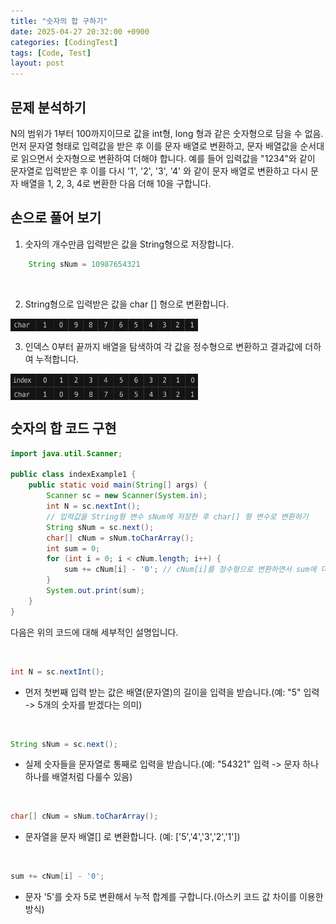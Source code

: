 ```yaml
---
title: "숫자의 합 구하기"
date: 2025-04-27 20:32:00 +0900
categories: [CodingTest]
tags: [Code, Test]
layout: post
---
```


## 문제 분석하기
N의 범위가 1부터 100까지이므로 값을 int형, long 형과 같은 숫자형으로 담을 수 없음.
먼저 문자열 형태로 입력값을 받은 후 이를 문자 배열로 변환하고, 문자 배열값을 순서대로 읽으면서 숫자형으로 변환하여 더해야 합니다. 예를 들어 입력값을 "1234"와 같이 문자열로 입력받은 후 이를 다시 '1', '2', '3', '4' 와 같이 문자 배열로 변환하고 다시 문자 배열을 1, 2, 3, 4로 변환한 다음 더해 10을 구합니다.

## 손으로 풀어 보기
1. 숫자의 개수만큼 입력받은 값을 String형으로 저장합니다.
```java
    String sNum = 10987654321
```

<br clear="both" />

2. String형으로 입력받은 값을 char [] 형으로 변환합니다.  
<img src="assets/img/favicons/timeComplexity/char.png" alt="예시 사진 첨부" align="left" width="300">

<br clear="both" />

3. 인덱스 0부터 끝까지 배열을 탐색하여 각 값을 정수형으로 변환하고 결과값에 더하여 누적합니다.  
<img src="assets/img/favicons/timeComplexity/char2.png" alt="예시 사진 첨부" align="left" width="300">

<br clear="both" />

## 숫자의 합 코드 구현
```java
import java.util.Scanner;

public class indexExample1 {
    public static void main(String[] args) {
        Scanner sc = new Scanner(System.in);
        int N = sc.nextInt();
        // 입력값을 String형 변수 sNum에 저장한 후 char[] 형 변수로 변환하기
        String sNum = sc.next();
        char[] cNum = sNum.toCharArray();
        int sum = 0;
        for (int i = 0; i < cNum.length; i++) {
            sum += cNum[i] - '0'; // cNum[i]를 정수형으로 변환하면서 sum에 더하여 누적하기
        }
        System.out.print(sum);
    }
}

```

다음은 위의 코드에 대해 세부적인 설명입니다.

<br clear="both" />

```java
int N = sc.nextInt();
```
- 먼저 첫번째 입력 받는 값은 배열(문자열)의 길이을 입력을 받습니다.(예: "5" 입력 -> 5개의 숫자를 받겠다는 의미)  

<br clear="both" />

```java
String sNum = sc.next();
```
- 실제 숫자들을 문자열로 통째로 입력을 받습니다.(예: "54321" 입력 -> 문자 하나하나를 배열처럼 다룰수 있음)

<br clear="both" />

```java
char[] cNum = sNum.toCharArray();
```
- 문자열을 문자 배열[] 로 변환합니다. (예: ['5','4','3','2','1'])

<br clear="both" />

```java
sum += cNum[i] - '0';
```
- 문자 '5'를 숫자 5로 변환해서 누적 합계를 구합니다.(아스키 코드 값 차이를 이용한 방식)